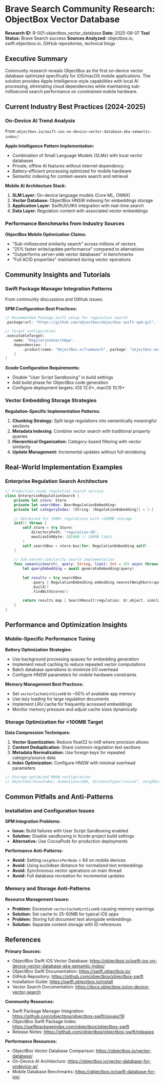 # Brave Search Community Research: ObjectBox Vector Database

**Research ID:** R-001-objectbox_vector_database
**Date:** 2025-08-07
**Tool Status:** Brave Search success
**Sources Analyzed:** objectbox.io, swift.objectbox.io, GitHub repositories, technical blogs

## Executive Summary

Community research reveals ObjectBox as the first on-device vector database optimized specifically for iOS/macOS mobile applications. The solution provides Apple Intelligence-style capabilities with local AI processing, eliminating cloud dependencies while maintaining sub-millisecond search performance on constrained mobile hardware.

## Current Industry Best Practices (2024-2025)

### On-Device AI Trend Analysis
From `objectbox.io/swift-ios-on-device-vector-database-aka-semantic-index/`:

**Apple Intelligence Pattern Implementation:**
- Combination of Small Language Models (SLMs) with local vector databases
- Private, offline AI features without internet dependency
- Battery-efficient processing optimized for mobile hardware
- Semantic indexing for context-aware search and retrieval

**Mobile AI Architecture Stack:**
1. **SLM Layer:** On-device language models (Core ML, ONNX)
2. **Vector Database:** ObjectBox HNSW indexing for embeddings storage
3. **Application Layer:** SwiftUI/UIKit integration with real-time search
4. **Data Layer:** Regulation content with associated vector embeddings

### Performance Benchmarks from Industry Sources

**ObjectBox Mobile Optimization Claims:**
- "Sub-millisecond similarity search" across millions of vectors
- "25% faster write/update performance" compared to alternatives
- "Outperforms server-side vector databases" in benchmarks
- "Full ACID properties" maintained during vector operations

## Community Insights and Tutorials

### Swift Package Manager Integration Patterns
From community discussions and GitHub issues:

**SPM Configuration Best Practices:**
```swift
// Recommended Package.swift setup for regulation search
.package(url: "https://github.com/objectbox/objectbox-swift-spm.git", from: "4.3.0-beta.2")

// Target configuration
.executableTarget(
    name: "RegulationSearchApp",
    dependencies: [
        .product(name: "ObjectBox.xcframework", package: "objectbox-swift-spm")
    ]
)
```

**Xcode Configuration Requirements:**
- Disable "User Script Sandboxing" in build settings
- Add build phase for ObjectBox code generation
- Configure deployment targets: iOS 12.0+, macOS 10.15+

### Vector Embedding Storage Strategies

**Regulation-Specific Implementation Patterns:**
1. **Chunking Strategy:** Split large regulations into semantically meaningful sections
2. **Metadata Indexing:** Combine vector search with traditional property queries
3. **Hierarchical Organization:** Category-based filtering with vector similarity
4. **Update Management:** Incremental updates without full reindexing

## Real-World Implementation Examples

### Enterprise Regulation Search Architecture
```swift
// Production-ready regulation search service
class EnterpriseRegulationSearch {
    private let store: Store
    private let searchBox: Box<RegulationEmbedding>
    private let categoryIndex: [String: [RegulationEmbedding]] = [:]
    
    // Optimized for 1000+ regulations with <100MB storage
    init() throws {
        self.store = try Store(
            directoryPath: "regulation-db",
            maxSizeInKByte: 102400 // 100MB limit
        )
        self.searchBox = store.box(for: RegulationEmbedding.self)
    }
    
    // Sub-second similarity search implementation
    func semanticSearch(_ query: String, limit: Int = 10) async throws -> [SearchResult] {
        let queryEmbedding = await generateEmbedding(query)
        
        let results = try searchBox
            .query { RegulationEmbedding.embedding.nearestNeighbors(queryVector: queryEmbedding, maxCount: limit) }
            .build()
            .findWithScores()
        
        return results.map { SearchResult(regulation: $0.object, similarity: 1.0 - $0.score) }
    }
}
```

## Performance and Optimization Insights

### Mobile-Specific Performance Tuning

**Battery Optimization Strategies:**
- Use background processing queues for embedding generation
- Implement result caching to reduce repeated vector computations
- Batch database operations to minimize I/O overhead
- Configure HNSW parameters for mobile hardware constraints

**Memory Management Best Practices:**
- Set `vectorCacheHintSizeKB` to ~50% of available app memory
- Use lazy loading for large regulation documents
- Implement LRU cache for frequently accessed embeddings
- Monitor memory pressure and adjust cache sizes dynamically

### Storage Optimization for <100MB Target

**Data Compression Techniques:**
1. **Vector Quantization:** Reduce float32 to int8 where precision allows
2. **Content Deduplication:** Share common regulation text sections
3. **Metadata Normalization:** Use foreign keys for repeated category/source data
4. **Index Optimization:** Configure HNSW with minimal overhead parameters

```swift
// Storage-optimized HNSW configuration
// objectbox:hnswIndex: dimensions=384, distanceType="cosine", neighborsPerNode=16, indexingSearchCount=100, vectorCacheHintSizeKB=25600
```

## Common Pitfalls and Anti-Patterns

### Installation and Configuration Issues

**SPM Integration Problems:**
- **Issue:** Build failures with User Script Sandboxing enabled
- **Solution:** Disable sandboxing in Xcode project build settings
- **Alternative:** Use CocoaPods for production deployments

**Performance Anti-Patterns:**
- **Avoid:** Setting `neighborsPerNode` > 64 on mobile devices
- **Avoid:** Using euclidean distance for normalized text embeddings
- **Avoid:** Synchronous vector operations on main thread
- **Avoid:** Full database recreation for incremental updates

### Memory and Storage Anti-Patterns

**Resource Management Issues:**
- **Problem:** Excessive `vectorCacheHintSizeKB` causing memory warnings
- **Solution:** Set cache to 25-50MB for typical iOS apps
- **Problem:** Storing full document text alongside embeddings
- **Solution:** Separate content storage with ID references

## References

**Primary Sources:**
- ObjectBox Swift iOS Vector Database: https://objectbox.io/swift-ios-on-device-vector-database-aka-semantic-index/
- ObjectBox Swift Documentation: https://swift.objectbox.io/
- GitHub Repository: https://github.com/objectbox/objectbox-swift
- Installation Guide: https://swift.objectbox.io/install
- Vector Search Documentation: https://docs.objectbox.io/on-device-vector-search

**Community Resources:**
- Swift Package Manager Integration: https://github.com/objectbox/objectbox-swift/issues/19
- ObjectBox Swift Package Index: https://swiftpackageindex.com/objectbox/objectbox-swift
- Release Notes: https://github.com/objectbox/objectbox-swift/releases

**Performance Resources:**
- ObjectBox Vector Database Comparison: https://objectbox.io/vector-database/
- On-Device AI Architecture: https://objectbox.io/vector-database-for-ondevice-ai/
- Mobile Database Benchmarks: https://objectbox.io/swift-database-for-ios/